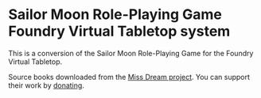 # Sailor Moon Role-Playing Game Foundry Virtual Tabletop system

This is a conversion of the Sailor Moon Role-Playing Game for the Foundry Virtual Tabletop.

Source books downloaded from the [Miss Dream project](https://missdream.org/raw-sailor-moon-downloads/sailor-moon-guardians-order-role-playing-books/). You can support their work by [donating](https://missdream.org/donate/).
